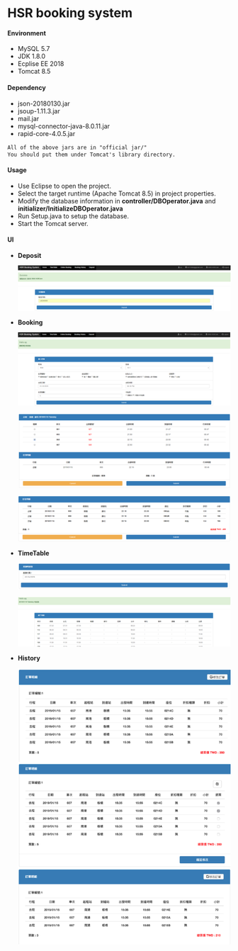 # HSR booking system

#### Environment

* MySQL 5.7
* JDK  1.8.0
* Ecplise EE 2018
* Tomcat 8.5

#### Dependency

* json-20180130.jar
* jsoup-1.11.3.jar
* mail.jar
* mysql-connector-java-8.0.11.jar
* rapid-core-4.0.5.jar

```
All of the above jars are in "official jar/"
You should put them under Tomcat's library directory.
```
#### Usage

* Use Eclipse to open the project.
* Select the target runtime (Apache Tomcat 8.5) in project properties.
* Modify the database information in **controller/DBOperator.java** and **initializer/InitializeDBOperator.java**
* Run Setup.java to setup the database.
* Start the Tomcat server.

#### UI

* **Deposit**

  ![deposit](img/deposit.png)

* **Booking**

  ![booking1](img/booking1.png)

  ![booking2](img/booking2.png)

  ![booking3](img/booking3.png)

* **TimeTable**

  ![timetable1](img/timetable1.png)

  ![timetable2](img/timetable2.png)

* **History**

  ![history](img/history.png)